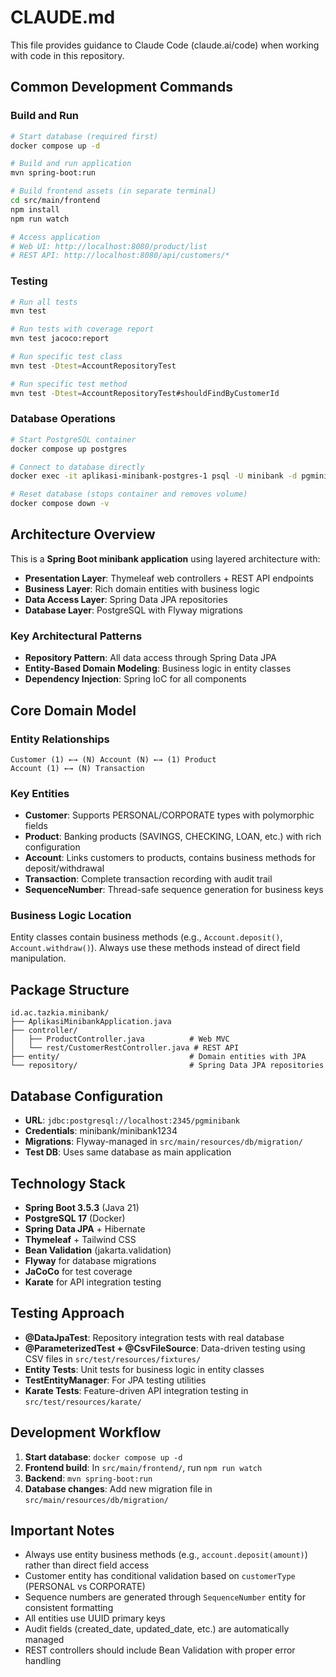 # CLAUDE.md

This file provides guidance to Claude Code (claude.ai/code) when working with code in this repository.

## Common Development Commands

### Build and Run
```bash
# Start database (required first)
docker compose up -d

# Build and run application
mvn spring-boot:run

# Build frontend assets (in separate terminal)
cd src/main/frontend
npm install
npm run watch

# Access application
# Web UI: http://localhost:8080/product/list
# REST API: http://localhost:8080/api/customers/*
```

### Testing
```bash
# Run all tests
mvn test

# Run tests with coverage report
mvn test jacoco:report

# Run specific test class
mvn test -Dtest=AccountRepositoryTest

# Run specific test method
mvn test -Dtest=AccountRepositoryTest#shouldFindByCustomerId
```

### Database Operations
```bash
# Start PostgreSQL container
docker compose up postgres

# Connect to database directly
docker exec -it aplikasi-minibank-postgres-1 psql -U minibank -d pgminibank

# Reset database (stops container and removes volume)
docker compose down -v
```

## Architecture Overview

This is a **Spring Boot minibank application** using layered architecture with:

- **Presentation Layer**: Thymeleaf web controllers + REST API endpoints
- **Business Layer**: Rich domain entities with business logic
- **Data Access Layer**: Spring Data JPA repositories  
- **Database Layer**: PostgreSQL with Flyway migrations

### Key Architectural Patterns
- **Repository Pattern**: All data access through Spring Data JPA
- **Entity-Based Domain Modeling**: Business logic in entity classes
- **Dependency Injection**: Spring IoC for all components

## Core Domain Model

### Entity Relationships
```
Customer (1) ←→ (N) Account (N) ←→ (1) Product
Account (1) ←→ (N) Transaction
```

### Key Entities
- **Customer**: Supports PERSONAL/CORPORATE types with polymorphic fields
- **Product**: Banking products (SAVINGS, CHECKING, LOAN, etc.) with rich configuration
- **Account**: Links customers to products, contains business methods for deposit/withdrawal
- **Transaction**: Complete transaction recording with audit trail
- **SequenceNumber**: Thread-safe sequence generation for business keys

### Business Logic Location
Entity classes contain business methods (e.g., `Account.deposit()`, `Account.withdraw()`). Always use these methods instead of direct field manipulation.

## Package Structure

```
id.ac.tazkia.minibank/
├── AplikasiMinibankApplication.java
├── controller/
│   ├── ProductController.java          # Web MVC
│   └── rest/CustomerRestController.java # REST API
├── entity/                             # Domain entities with JPA
└── repository/                         # Spring Data JPA repositories
```

## Database Configuration

- **URL**: `jdbc:postgresql://localhost:2345/pgminibank`
- **Credentials**: minibank/minibank1234
- **Migrations**: Flyway-managed in `src/main/resources/db/migration/`
- **Test DB**: Uses same database as main application

## Technology Stack

- **Spring Boot 3.5.3** (Java 21)
- **PostgreSQL 17** (Docker)
- **Spring Data JPA** + Hibernate
- **Thymeleaf** + Tailwind CSS
- **Bean Validation** (jakarta.validation)
- **Flyway** for database migrations
- **JaCoCo** for test coverage
- **Karate** for API integration testing

## Testing Approach

- **@DataJpaTest**: Repository integration tests with real database
- **@ParameterizedTest + @CsvFileSource**: Data-driven testing using CSV files in `src/test/resources/fixtures/`
- **Entity Tests**: Unit tests for business logic in entity classes
- **TestEntityManager**: For JPA testing utilities
- **Karate Tests**: Feature-driven API integration testing in `src/test/resources/karate/`

## Development Workflow

1. **Start database**: `docker compose up -d`
2. **Frontend build**: In `src/main/frontend/`, run `npm run watch` 
3. **Backend**: `mvn spring-boot:run`
4. **Database changes**: Add new migration file in `src/main/resources/db/migration/`

## Important Notes

- Always use entity business methods (e.g., `account.deposit(amount)`) rather than direct field access
- Customer entity has conditional validation based on `customerType` (PERSONAL vs CORPORATE)
- Sequence numbers are generated through `SequenceNumber` entity for consistent formatting
- All entities use UUID primary keys
- Audit fields (created_date, updated_date, etc.) are automatically managed
- REST controllers should include Bean Validation with proper error handling